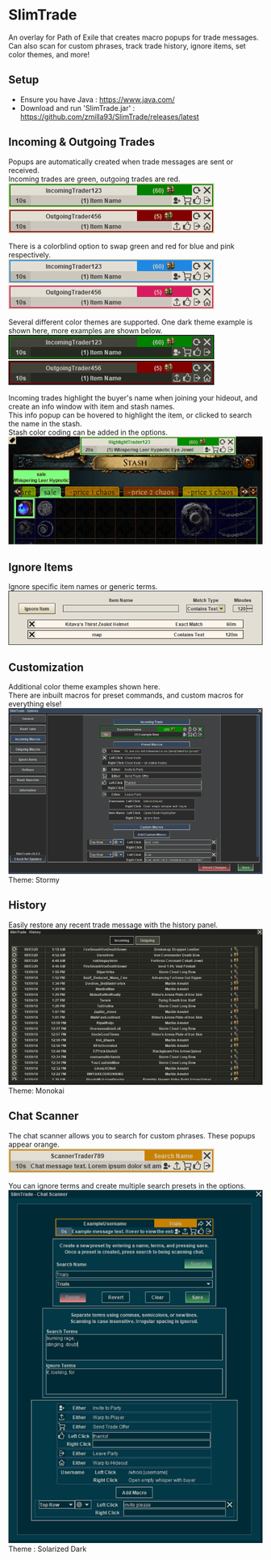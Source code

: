 # SlimTrade
An overlay for Path of Exile that creates macro popups for trade messages. Can also scan for custom phrases, track trade history, ignore items, set color themes, and more!<br>

## Setup
- Ensure you have Java : https://www.java.com/<br>
- Download and run 'SlimTrade.jar' : https://github.com/zmilla93/SlimTrade/releases/latest<br>

## Incoming & Outgoing Trades
Popups are automatically created when trade messages are sent or received.<br>
Incoming trades are green, outgoing trades are red.<br>
![](/src/main/resources/images/incoming-trade.png)<br>
![](/src/main/resources/images/outgoing-trade.png)<br>

There is a colorblind option to swap green and red for blue and pink respectively.<br>
![](/src/main/resources/images/incoming-trade-cb.png)<br>
![](/src/main/resources/images/outgoing-trade-cb.png)<br>

Several different color themes are supported. One dark theme example is shown here, more examples are shown below.<br>
![](/src/main/resources/images/incoming-trade-dark.png)<br>
![](/src/main/resources/images/outgoing-trade-dark.png)<br>

Incoming trades highlight the buyer's name when joining your hideout, and create an info window with item and stash names.<br>
This info popup can be hovered to highlight the item, or clicked to search the name in the stash.<br>
Stash color coding can be added in the options.<br>
![](/src/main/resources/images/stash.png)<br>

## Ignore Items
Ignore specific item names or generic terms.<br>
![](/src/main/resources/images/ignore.png)<br>

## Customization
Additional color theme examples shown here.<br>
There are inbuilt macros for preset commands, and custom macros for everything else!<br>
![](/src/main/resources/images/macro-customizer.png)<br>
Theme: Stormy<br>

## History
Easily restore any recent trade message with the history panel.<br>
![](/src/main/resources/images/history.png)<br>
Theme: Monokai<br>

## Chat Scanner
The chat scanner allows you to search for custom phrases. These popups appear orange.<br>
![](/src/main/resources/images/scanner-message.png)<br>

You can ignore terms and create multiple search presets in the options.<br>
![](/src/main/resources/images/scanner-full.png)<br>
Theme : Solarized Dark<br>